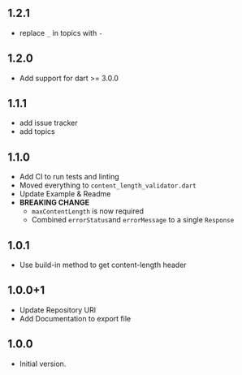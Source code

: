 ## 1.2.1

- replace `_` in topics with `-`

## 1.2.0

- Add support for dart >= 3.0.0

## 1.1.1

- add issue tracker
- add topics

## 1.1.0

- Add CI to run tests and linting
- Moved everything to `content_length_validator.dart`
- Update Example & Readme
- **BREAKING CHANGE**
  - `maxContentLength` is now required
  - Combined `errorStatus`and `errorMessage` to a single `Response`

## 1.0.1

- Use build-in method to get content-length header

## 1.0.0+1

- Update Repository URl
- Add Documentation to export file

## 1.0.0

- Initial version.
